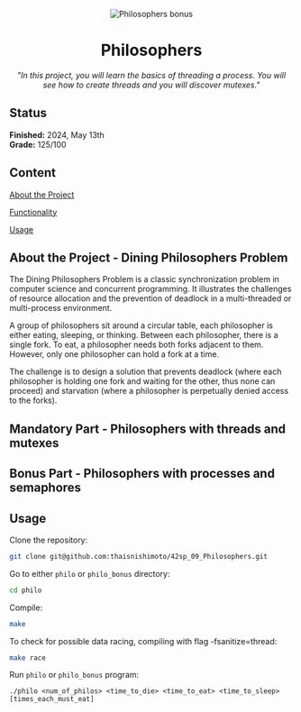 <p align="center">
  <img src="https://github.com/thaisnishimoto/42-project-badges/blob/main/badges/philosophersm.png" alt="Philosophers bonus"/>
</p>

<h1 align=center>
	<b>Philosophers</b>
</h1>

<p align="center"><i>"In this project, you will learn the basics of threading a process. You will see how to create threads and you will discover mutexes."</i></p>  

<h2>
 Status
</h2>

**Finished:**  2024, May 13th <br>
**Grade:** 125/100

<h2>
Content
</h2>

[About the Project](https://github.com/thaisnishimoto/42sp_08_Minishell?tab=readme-ov-file#about-the-project)

[Functionality](https://github.com/thaisnishimoto/42sp_08_Minishell?tab=readme-ov-file#functionality)

[Usage](https://github.com/thaisnishimoto/42sp_08_Minishell?tab=readme-ov-file#usage)

<h2>
About the Project - Dining Philosophers Problem
</h2>

The Dining Philosophers Problem is a classic synchronization problem in computer science and concurrent programming. It illustrates the challenges of resource allocation and the prevention of deadlock in a multi-threaded or multi-process environment. <br>

A group of philosophers sit around a circular table, each philosopher is either eating, sleeping, or thinking. Between each philosopher, there is a single fork. To eat, a philosopher needs both forks adjacent to them. However, only one philosopher can hold a fork at a time. <br>

The challenge is to design a solution that prevents deadlock (where each philosopher is holding one fork and waiting for the other, thus none can proceed) and starvation (where a philosopher is perpetually denied access to the forks). <br>

<h2>
Mandatory Part - Philosophers with threads and mutexes
</h2>

<h2>
Bonus Part - Philosophers with processes and semaphores
</h2>

<h2>
Usage
</h2>

Clone the repository:
```sh
git clone git@github.com:thaisnishimoto/42sp_09_Philosophers.git
```
Go to either `philo` or `philo_bonus` directory:
```sh
cd philo
```
Compile:
```sh
make
```
To check for possible data racing, compiling with flag -fsanitize=thread:
```sh
make race
```
Run `philo` or `philo_bonus` program:
```
./philo <num_of_philos> <time_to_die> <time_to_eat> <time_to_sleep> [times_each_must_eat]
```
